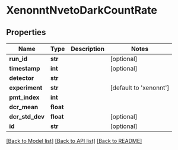 # XenonntNvetoDarkCountRate

## Properties
Name | Type | Description | Notes
------------ | ------------- | ------------- | -------------
**run_id** | **str** |  | [optional] 
**timestamp** | **int** |  | [optional] 
**detector** | **str** |  | 
**experiment** | **str** |  | [default to 'xenonnt']
**pmt_index** | **int** |  | 
**dcr_mean** | **float** |  | 
**dcr_std_dev** | **float** |  | [optional] 
**id** | **str** |  | [optional] 

[[Back to Model list]](../README.md#documentation-for-models) [[Back to API list]](../README.md#documentation-for-api-endpoints) [[Back to README]](../README.md)


